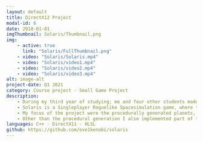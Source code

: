 ```yaml
---
layout: default
title: DirectX12 Project
modal-id: 6
date: 2018-01-01
imgThumbnail: Solaris/Thumbnail.png
img:
    - active: true
      link: "Solaris/FullThumbnail.png"
    - video: "Solaris/Solaris.mp4"
    - video: "Solaris/video1.mp4"
    - video: "Solaris/video2.mp4"
    - video: "Solaris/video3.mp4"
alt: image-alt
project-date: Q1 2021
category: Course project - Small Game Project
description: 
    - During my third year of studying; me and four other students made Solaris in 8 weeks during our Small Game Project course. Just like the Large Game Project, we made everything from scratch. Meaning we created our own game engine, using C++, and rendering pipeline using DirectX11.
    - Solaris is a Singleplayer Roguelike Spacesimulation game, where the aim is to visit the planets of the solar system to gather resources which are used to upgrade the player's ship. After progressing through the solar system the player is able to create the Warp Drive, which allows them to escape the solar system.
    - My focus of the project were the procedurally generated planets, which uses vertex offsetting in a Vertex Shader to offset points on a sphere. This, together with post-processing effects for the water and colors that depend on altitude and angle result in the planets seen in the videos. The amount of valleys, mountains, and oceans are also random.
    - Other than the procedural generation I also implemented part of the space-navigation and the gameplay systems surrounding the ship's upgrades and the planets' events that give the player resources.
languages: C++ - DirectX11 - HLSL
github: https://github.com/ove1kenobi/solaris
---
```

